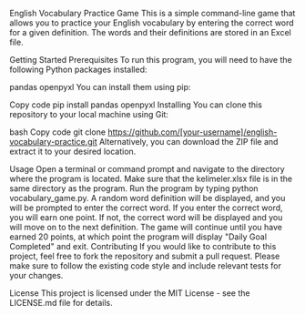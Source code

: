 English Vocabulary Practice Game
This is a simple command-line game that allows you to practice your English vocabulary by entering the correct word for a given definition. The words and their definitions are stored in an Excel file.

Getting Started
Prerequisites
To run this program, you will need to have the following Python packages installed:

pandas
openpyxl
You can install them using pip:

Copy code
pip install pandas openpyxl
Installing
You can clone this repository to your local machine using Git:

bash
Copy code
git clone https://github.com/[your-username]/english-vocabulary-practice.git
Alternatively, you can download the ZIP file and extract it to your desired location.

Usage
Open a terminal or command prompt and navigate to the directory where the program is located.
Make sure that the kelimeler.xlsx file is in the same directory as the program.
Run the program by typing python vocabulary_game.py.
A random word definition will be displayed, and you will be prompted to enter the correct word.
If you enter the correct word, you will earn one point. If not, the correct word will be displayed and you will move on to the next definition.
The game will continue until you have earned 20 points, at which point the program will display "Daily Goal Completed" and exit.
Contributing
If you would like to contribute to this project, feel free to fork the repository and submit a pull request. Please make sure to follow the existing code style and include relevant tests for your changes.

License
This project is licensed under the MIT License - see the LICENSE.md file for details.
